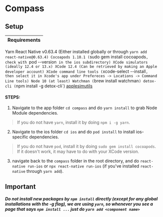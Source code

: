 # Compass


## Setup
Requirements |
------------ |
Yarn 
React Native v0.63.4 (Either installed globally or through `yarn add react-native@0.63.4)
Cocoapods 1.10.1 (`sudo gem install cocoapods`, check with `pod --version` in the ios subdirectory)
XCode simulators (ideally 12.4 or 13.x)
XCode 12.4 (Can be retrieved by making an Apple developer account)
XCode command line tools (`xcode-select --install`, then select it in Xcode's app under Prefereces -> Locations -> Command Line tools)
Node 10 (at least)
Watchman (`brew install watchman`)
detox-cli (`npm install -g detox-cli`)
[applesimutils](https://github.com/wix/Detox/blob/master/docs/Introduction.IosDevEnv.md)
#### STEPS: 

1) Navigate to the app folder `cd compass` and do `yarn install` to grab Node Module dependencies.
> If you do not have `yarn`, install it by doing `npm i -g yarn`.
2) Navigate to the ios folder `cd ios` and do `pod install` to install ios-specific dependencies.
> If you do not have `pod`, install it by doing `sudo gem install cocoapods`. If it doesn't work, it may have to do with your XCode version.
3) navigate back to the `compass` folder in the root directory, and do `react-native run-ios` or `npx react-native run-ios` (if you've installed `react-native` through `yarn add`). 


## Important
##### Do not install new packages by `npm install` directly (except for any global installations with the -g flag), we are using `yarn`, so whenever you see a page that says `npm install ...` just do `yarn add <component name>`
